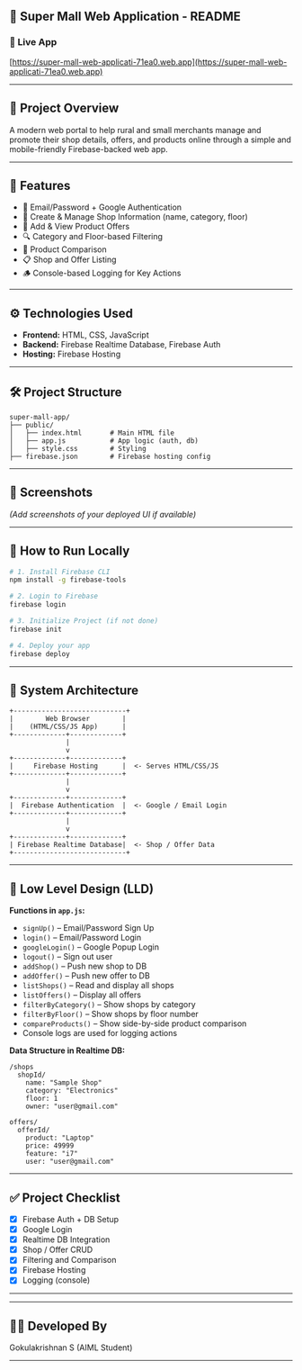 
## 📌 Super Mall Web Application - README

### 🔗 Live App
[https://super-mall-web-applicati-71ea0.web.app](https://super-mall-web-applicati-71ea0.web.app)

---

## 📝 Project Overview
A modern web portal to help rural and small merchants manage and promote their shop details, offers, and products online through a simple and mobile-friendly Firebase-backed web app.

---

## 🚀 Features
- 🔐 Email/Password + Google Authentication
- 🏪 Create & Manage Shop Information (name, category, floor)
- 🎁 Add & View Product Offers
- 🔍 Category and Floor-based Filtering
- 🧾 Product Comparison
- 📋 Shop and Offer Listing
- 🪵 Console-based Logging for Key Actions

---

## ⚙️ Technologies Used
- **Frontend:** HTML, CSS, JavaScript
- **Backend:** Firebase Realtime Database, Firebase Auth
- **Hosting:** Firebase Hosting

---

## 🛠️ Project Structure
```
super-mall-app/
├── public/
│   ├── index.html       # Main HTML file
│   ├── app.js           # App logic (auth, db)
│   ├── style.css        # Styling
├── firebase.json        # Firebase hosting config
```

---

## 📸 Screenshots
*(Add screenshots of your deployed UI if available)*

---

## 🧪 How to Run Locally
```bash
# 1. Install Firebase CLI
npm install -g firebase-tools

# 2. Login to Firebase
firebase login

# 3. Initialize Project (if not done)
firebase init

# 4. Deploy your app
firebase deploy
```

---

## 🧠 System Architecture
```
+----------------------------+
|        Web Browser        |
|    (HTML/CSS/JS App)      |
+-------------+-------------+
              |
              v
+-------------+-------------+
|     Firebase Hosting      |  <- Serves HTML/CSS/JS
+-------------+-------------+
              |
              v
+-------------+-------------+
|  Firebase Authentication  |  <- Google / Email Login
+-------------+-------------+
              |
              v
+-------------+-------------+
| Firebase Realtime Database|  <- Shop / Offer Data
+----------------------------+
```

---

## 🧩 Low Level Design (LLD)

**Functions in `app.js`:**
- `signUp()` – Email/Password Sign Up
- `login()` – Email/Password Login
- `googleLogin()` – Google Popup Login
- `logout()` – Sign out user
- `addShop()` – Push new shop to DB
- `addOffer()` – Push new offer to DB
- `listShops()` – Read and display all shops
- `listOffers()` – Display all offers
- `filterByCategory()` – Show shops by category
- `filterByFloor()` – Show shops by floor number
- `compareProducts()` – Show side-by-side product comparison
- Console logs are used for logging actions

**Data Structure in Realtime DB:**
```
/shops
  shopId/
    name: "Sample Shop"
    category: "Electronics"
    floor: 1
    owner: "user@gmail.com"

offers/
  offerId/
    product: "Laptop"
    price: 49999
    feature: "i7"
    user: "user@gmail.com"
```

---

## ✅ Project Checklist
- [x] Firebase Auth + DB Setup
- [x] Google Login
- [x] Realtime DB Integration
- [x] Shop / Offer CRUD
- [x] Filtering and Comparison
- [x] Firebase Hosting
- [x] Logging (console)

---



---

## 👨‍💻 Developed By
Gokulakrishnan S (AIML Student)

---
